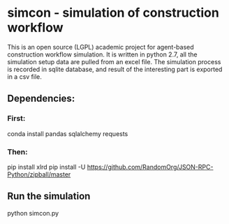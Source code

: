 # simcon - simulation of construction workflow
This is an open source (LGPL) academic project for agent-based construction workflow simulation.
It is written in python 2.7, all the simulation setup data are pulled from an excel file.
The simulation process is recorded in sqlite database, and result of the interesting part is exported in a csv file.

## Dependencies:

### First:
conda install pandas sqlalchemy requests

### Then:
pip install xlrd
pip install -U https://github.com/RandomOrg/JSON-RPC-Python/zipball/master

## Run the simulation
python simcon.py
